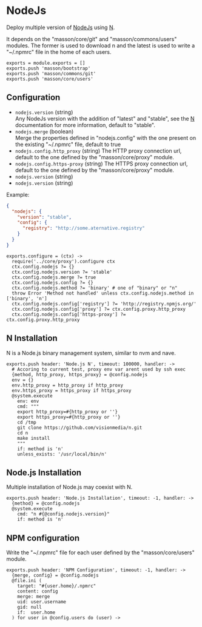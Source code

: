
# NodeJs

Deploy multiple version of [NodeJs] using [N].

It depends on the "masson/core/git" and "masson/commons/users" modules. The former
is used to download n and the latest is used to write a "~/.npmrc" file in the
home of each users.

    exports = module.exports = []
    exports.push 'masson/bootstrap'
    exports.push 'masson/commons/git'
    exports.push 'masson/core/users'

## Configuration

*   `nodejs.version` (string)   
    Any NodeJs version with the addition of "latest" and "stable", see the [N] 
    documentation for more information, default to "stable".
*   `nodejs.merge` (boolean)   
    Merge the properties defined in "nodejs.config" with the one present on
    the existing "~/.npmrc" file, default to true
*   `nodejs.config.http_proxy` (string)
    The HTTP proxy connection url, default to the one defined by the 
    "masson/core/proxy" module.
*   `nodejs.config.https-proxy` (string)
    The HTTPS proxy connection url, default to the one defined by the 
    "masson/core/proxy" module.
*   `nodejs.version` (string)
*   `nodejs.version` (string)

Example:

```json
{
  "nodejs": {
    "version": "stable",
    "config": {
      "registry": "http://some.aternative.registry"
    }
  }
}
```

    exports.configure = (ctx) ->
      require('../core/proxy').configure ctx
      ctx.config.nodejs ?= {}
      ctx.config.nodejs.version ?= 'stable'
      ctx.config.nodejs.merge ?= true
      ctx.config.nodejs.config ?= {}
      ctx.config.nodejs.method ?= 'binary' # one of "binary" or "n"
      throw Error 'Method not handled' unless ctx.config.nodejs.method in ['binary', 'n']
      ctx.config.nodejs.config['registry'] ?= 'http://registry.npmjs.org/'
      ctx.config.nodejs.config['proxy'] ?= ctx.config.proxy.http_proxy
      ctx.config.nodejs.config['https-proxy'] ?= ctx.config.proxy.http_proxy

## N Installation

N is a Node.js binary management system, similar to nvm and nave.

    exports.push header: 'Node.js N', timeout: 100000, handler: ->
      # Accoring to current test, proxy env var arent used by ssh exec
      {method, http_proxy, https_proxy} = @config.nodejs
      env = {}
      env.http_proxy = http_proxy if http_proxy
      env.https_proxy = https_proxy if https_proxy
      @system.execute
        env: env
        cmd: """
        export http_proxy=#{http_proxy or ''}
        export https_proxy=#{http_proxy or ''}
        cd /tmp
        git clone https://github.com/visionmedia/n.git
        cd n
        make install
        """
        if: method is 'n'
        unless_exists: '/usr/local/bin/n'

## Node.js Installation

Multiple installation of Node.js may coexist with N.

    exports.push header: 'Node.js Installation', timeout: -1, handler: ->
      {method} = @config.nodejs
      @system.execute
        cmd: "n #{@config.nodejs.version}"
        if: method is 'n'

## NPM configuration

Write the "~/.npmrc" file for each user defined by the "masson/core/users" 
module.

    exports.push header: 'NPM Configuration', timeout: -1, handler: ->
      {merge, config} = @config.nodejs
      @file.ini (
        target: "#{user.home}/.npmrc"
        content: config
        merge: merge
        uid: user.username
        gid: null
        if:  user.home
      ) for user in @config.users do (user) ->

[nodejs]: http://www.nodejs.org
[n]: https://github.com/visionmedia/n
